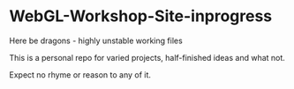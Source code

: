 # WebGL-Workshop-Site-inprogress
Here be dragons - highly unstable working files

This is a personal repo for varied projects, half-finished ideas and what not.

Expect no rhyme or reason to any of it.
